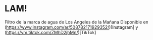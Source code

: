 # LAM!
Filtro de la marca de agua de Los Angeles de la Mañana
Disponible en (https://www.instagram.com/ar/508782171929352/)[Instagram] y (https://vm.tiktok.com/ZMhD2jhMn/)[TikTok]
